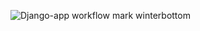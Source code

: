 ![Django-app workflow](https://github.com/Abrbrq/udemy_mark/actions/workflows/cheks.yml/badge.svg)
 mark winterbottom


